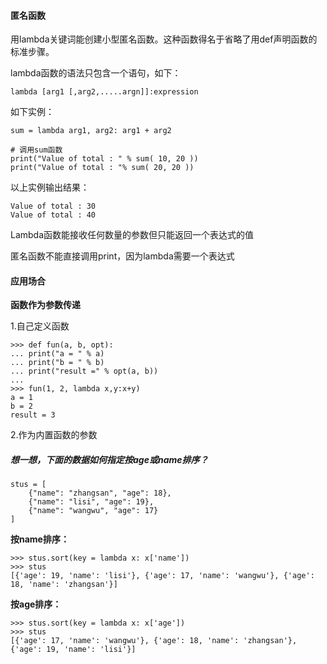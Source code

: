 #### 匿名函数

用lambda关键词能创建小型匿名函数。这种函数得名于省略了用def声明函数的标准步骤。

lambda函数的语法只包含一个语句，如下：

`lambda [arg1 [,arg2,.....argn]]:expression`

如下实例：

```
sum = lambda arg1, arg2: arg1 + arg2 

# 调用sum函数 
print("Value of total : " % sum( 10, 20 )) 
print("Value of total : "% sum( 20, 20 ))
```

以上实例输出结果：

```
Value of total : 30 
Value of total : 40
```

Lambda函数能接收任何数量的参数但只能返回一个表达式的值

匿名函数不能直接调用print，因为lambda需要一个表达式

#### 应用场合

**函数作为参数传递**

1.自己定义函数

```
>>> def fun(a, b, opt): 
... print("a = " % a) 
... print("b = " % b) 
... print("result =" % opt(a, b)) 
... 
>>> fun(1, 2, lambda x,y:x+y) 
a = 1 
b = 2 
result = 3
```

2.作为内置函数的参数

##### 想一想，下面的数据如何指定按age或name排序？

```
stus = [ 
    {"name": "zhangsan", "age": 18}, 
    {"name": "lisi", "age": 19},
    {"name": "wangwu", "age": 17} 
]
```

**按name排序：**

```
>>> stus.sort(key = lambda x: x['name']) 
>>> stus 
[{'age': 19, 'name': 'lisi'}, {'age': 17, 'name': 'wangwu'}, {'age': 18, 'name': 'zhangsan'}]
```

**按age排序：**

```
>>> stus.sort(key = lambda x: x['age']) 
>>> stus 
[{'age': 17, 'name': 'wangwu'}, {'age': 18, 'name': 'zhangsan'}, {'age': 19, 'name': 'lisi'}]
```



